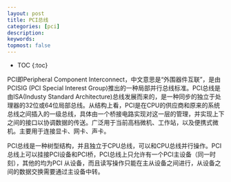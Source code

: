 ```yaml
---
layout: post
title: PCI总线
categories: [pci]
description: 
keywords: 
topmost: false
---
```


* TOC
{:toc}

PCI即Peripheral Component Interconnect，中文意思是“外围器件互联”，是由PCISIG (PCI Special Interest Group)推出的一种局部并行总线标准。PCI总线是由ISA(Industy Standard Architecture)总线发展而来的，是一种同步的独立于处理器的32位或64位局部总线。从结构上看，PCI是在CPU的供应商和原来的系统总线之间插入的一级总线，具体由一个桥接电路实现对这一层的管理，并实现上下之间的接口以协调数据的传送。广泛用于当前高档微机、工作站，以及便携式微机。主要用于连接显卡、网卡、声卡。

PCI总线是一种树型结构，并且独立于CPU总线，可以和CPU总线并行操作。PCI总线上可以挂接PCI设备和PCI桥，PCI总线上只允许有一个PCI主设备（同一时刻），其他的均为PCI 从设备，而且读写操作只能在主从设备之间进行，从设备之间的数据交换需要通过主设备中转。
